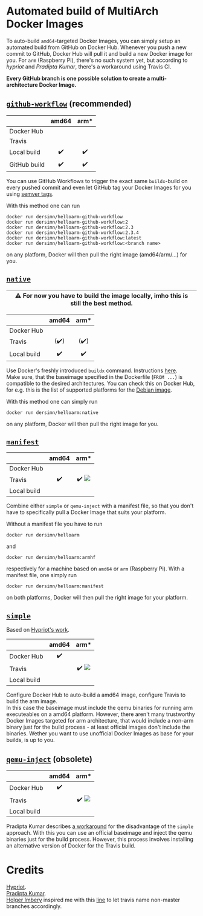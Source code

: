 # Automated build of MultiArch Docker Images

To auto-build `amd64`-targeted Docker Images, you can simply setup an automated build from GitHub on Docker Hub. Whenever you push a new commit to GitHub, Docker Hub will pull it and build a new Docker image for you. For `arm` (Raspberry Pi), there's no such system yet, but according to *hypriot* and *Pradipta Kumar*, there's a workaround using Travis CI.  

**Every GitHub branch is one possible solution to create a multi-architecture Docker Image.**

## [`github-workflow`](https://github.com/dersimn/HelloARM-GitHub-Workflow) (recommended)

|              |         amd64        |         arm*         |
|--------------|:--------------------:|:--------------------:|
| Docker Hub   |                      |                      |
| Travis       |                      |                      |
| Local build  |  :heavy_check_mark:  |  :heavy_check_mark:  |
| GitHub build |  :heavy_check_mark:  |  :heavy_check_mark:  |

You can use GitHub Workflows to trigger the exact same `buildx`-build on every pushed commit and even let GitHub tag your Docker Images for you using [semver tags](https://github.com/crazy-max/ghaction-docker-meta#handle-semver-tag).

With this method one can run

    docker run dersimn/helloarm-github-workflow
    docker run dersimn/helloarm-github-workflow:2
    docker run dersimn/helloarm-github-workflow:2.3
    docker run dersimn/helloarm-github-workflow:2.3.4
    docker run dersimn/helloarm-github-workflow:latest
    docker run dersimn/helloarm-github-workflow:<branch name>

on any platform, Docker will then pull the right image (amd64/arm/…) for you.

## [`native`](https://github.com/dersimn/HelloARM/tree/native)

| :warning: For now you have to build the image locally, imho this is still the best method. |
| --- |

|             |         amd64        |         arm*         |
|-------------|:--------------------:|:--------------------:|
| Docker Hub  |                      |                      |
| Travis      | (:heavy_check_mark:) | (:heavy_check_mark:) |
| Local build |  :heavy_check_mark:  |  :heavy_check_mark:  |

Use Docker's freshly introduced `buildx` command. Instructions [here](https://docs.docker.com/docker-for-mac/multi-arch/).  
Make sure, that the baseimage specified in the Dockerfile (`FROM ...`) is compatible to the desired architectures. You can check this on Docker Hub, for e.g. this is the list of supported platforms for the [Debian image](https://github.com/dersimn/HelloARM/raw/master/docker-hub-platforms.png).

With this method one can simply run

    docker run dersimn/helloarm:native

on any platform, Docker will then pull the right image for you.

## [`manifest`](https://github.com/dersimn/HelloARM/tree/manifest)

|             |        amd64       |                                          arm*                                          |
|-------------|:------------------:|:--------------------------------------------------------------------------------------:|
| Docker Hub  |                    |                                                                                        |
| Travis      | :heavy_check_mark: | :heavy_check_mark: ![](https://api.travis-ci.org/dersimn/HelloARM.svg?branch=manifest) |
| Local build |                    |                                                                                        |

Combine either `simple` or `qemu-inject` with a manifest file, so that you don't have to specifically pull a Docker Image that suits your platform.

Without a manifest file you have to run 

    docker run dersimn/helloarm

and 

    docker run dersimn/helloarm:armhf

respectively for a machine based on `amd64` or `arm` (Raspberry Pi). With a manifest file, one simply run

    docker run dersimn/helloarm:manifest

on both platforms, Docker will then pull the right image for your platform.

## [`simple`](https://github.com/dersimn/HelloARM/tree/simple)

Based on [Hypriot's work][1].

|             |        amd64       |                                         arm*                                         |
|-------------|:------------------:|:------------------------------------------------------------------------------------:|
| Docker Hub  | :heavy_check_mark: |                                                                                      |
| Travis      |                    | :heavy_check_mark: ![](https://api.travis-ci.org/dersimn/HelloARM.svg?branch=simple) |
| Local build |                    |                                                                                      |

Configure Docker Hub to auto-build a amd64 image, configure Travis to build the arm image.  
In this case the baseimage must include the qemu binaries for running arm executeables on a amd64 platform. However, there aren't many trustworthy Docker Images targeted for arm architecture, that would include a non-arm binary just for the build process - at least official images don't include the binaries. Wether you want to use unofficial Docker Images as base for your builds, is up to you.

## [`qemu-inject`](https://github.com/dersimn/HelloARM/tree/qemu-inject) (obsolete)

|             |        amd64       |                                            arm*                                           |
|-------------|:------------------:|:-----------------------------------------------------------------------------------------:|
| Docker Hub  | :heavy_check_mark: |                                                                                           |
| Travis      |                    | :heavy_check_mark: ![](https://api.travis-ci.org/dersimn/HelloARM.svg?branch=qemu-inject) |
| Local build |                    |                                                                                           |

Pradipta Kumar describes [a workaround][2] for the disadvantage of the `simple` approach. With this you can use an official baseimage and inject the qemu binaries just for the build process. However, this process involves installing an alternative version of Docker for the Travis build.


# Credits

[Hypriot][1].  
[Pradipta Kumar][2].  
[Holger Imbery](https://github.com/holgerimbery) inspired me with this [line][3] to let travis name non-master branches accordingly.

[1]: https://blog.hypriot.com/post/setup-simple-ci-pipeline-for-arm-images/ 
[2]: https://developer.ibm.com/linuxonpower/2017/07/28/travis-multi-architecture-ci-workflow/
[3]: https://github.com/hobbyquaker/hm2mqtt.js/blob/10c5a62013b9beb4341e4239e7e85fea92f54581/.travis.yml#L28
